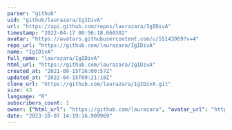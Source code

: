 ```yaml
---
parser: "github"
uid: "github/laurazara/IgIDivA"
url: "https://api.github.com/repos/laurazara/IgIDivA"
timestamp: "2022-04-17 00:56:18.660302"
avatar: "https://avatars.githubusercontent.com/u/55143969?v=4"
repo_url: "https://github.com/laurazara/IgIDivA"
name: "IgIDivA"
full_name: "laurazara/IgIDivA"
html_url: "https://github.com/laurazara/IgIDivA"
created_at: "2021-09-15T16:00:57Z"
updated_at: "2022-04-15T09:21:18Z"
clone_url: "https://github.com/laurazara/IgIDivA.git"
size: 43
language: "R"
subscribers_count: 1
owner: {"html_url": "https://github.com/laurazara", "avatar_url": "https://avatars.githubusercontent.com/u/55143969?v=4", "login": "laurazara", "type": "User"}
date: "2023-10-07 14:19:16.909969"
---
```

